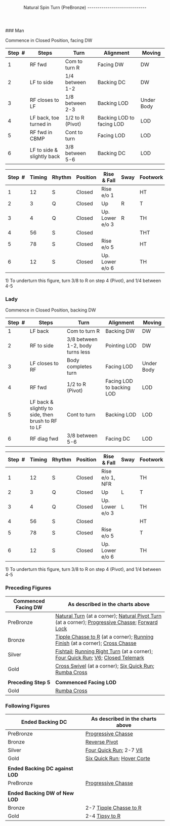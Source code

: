 <header>Natural Spin Turn (PreBronze)
-----------------------------

 </header>### Man

Commence in Closed Position, facing DW

 | **Step<span style="color:white">\_</span>\#** | **Steps** | **Turn** | **Alignment** | **Moving** |
|---|---|---|---|---|
| 1 | RF fwd | Com to turn R | Facing DW | DW |
| 2 | LF to side | 1/4 between 1-2 | Backing DC | DW |
| 3 | RF closes to LF | 1/8 between 2-3 | Backing LOD | Under Body |
| 4 | LF back, toe turned in | 1/2 to R (Pivot) | Backing LOD to facing LOD | LOD |
| 5 | RF fwd in CBMP | Cont to turn | Facing LOD | LOD |
| 6 | LF to side &amp; slightly back | 3/8 between 5-6 | Backing DC | LOD |

 | **Step<span style="color:white">\_</span>\#** | **Timing** | **Rhythm** | **Position** | **Rise &amp; Fall** | **Sway** | **Footwork** |
|---|---|---|---|---|---|---|
| 1 | 12 | S | Closed | Rise e/o 1 |  | HT |
| 2 | 3 | Q | Closed | Up | R | T |
| 3 | 4 | Q | Closed | Up. Lower e/o 3 | R | TH |
| 4 | 56 | S | Closed |  |  | THT |
| 5 | 78 | S | Closed | Rise e/o 5 |  | HT |
| 6 | 12 | S | Closed | Up. Lower e/o 6 |  | TH |

1\) To underturn this figure, turn 3/8 to R on step 4 (Pivot), and 1/4 between 4-5

### Lady

Commence in Closed Position, backing DW

 | **Step<span style="color:white">\_</span>\#** | **Steps** | **Turn** | **Alignment** | **Moving** |
|---|---|---|---|---|
| 1 | LF back | Com to turn R | Backing DW | DW |
| 2 | RF to side | 3/8 between 1-2, body turns less | Pointing LOD | DW |
| 3 | LF closes to RF | Body completes turn | Facing LOD | Under Body |
| 4 | RF fwd | 1/2 to R (Pivot) | Facing LOD to backing LOD | LOD |
| 5 | LF back &amp; slightly to side, then brush to RF to LF | Cont to turn | Backing LOD | LOD |
| 6 | RF diag fwd | 3/8 between 5-6 | Facing DC | LOD |

 | **Step<span style="color:white">\_</span>\#** | **Timing** | **Rhythm** | **Position** | **Rise &amp; Fall** | **Sway** | **Footwork** |
|---|---|---|---|---|---|---|
| 1 | 12 | S | Closed | Rise e/o 1, NFR |  | TH |
| 2 | 3 | Q | Closed | Up | L | T |
| 3 | 4 | Q | Closed | Up. Lower e/o 3 | L | TH |
| 4 | 56 | S | Closed |  |  | HT |
| 5 | 78 | S | Closed | Rise e/o 5 |  | T |
| 6 | 12 | S | Closed | Up. Lower e/o 6 |  | TH |

1\) To underturn this figure, turn 3/8 to R on step 4 (Pivot), and 1/4 between 4-5

### Preceding Figures

 | **Commenced Facing DW** | **As described in the charts above** |
|---|---|
| PreBronze | [Natural Turn](natural_turn.md) (at a corner); [Natural Pivot Turn](pivot_turn.md) (at a corner); [Progressive Chasse](progressive_chasse.md); [Forward Lock](forward_lock.md) |
| Bronze | [Tipple Chasse to R](tipple.md) (at a corner); [Running Finish](running_finish.md) (at a corner); [Cross Chasse](cross_chasse.md) |
| Silver | [Fishtail](fishtail.md); [Running Right Turn](running_right_turn.md) (at a corner); [Four Quick Run](four_quick_run.md); [V6](v6.md); [Closed Telemark](closed_telemark.md) |
| Gold | [Cross Swivel](cross_swivel.md) (at a corner); [Six Quick Run](six_quick_run.md); [Rumba Cross](rumba_cross.md) |
|  |  |
| **Preceding Step 5** | **Commenced Facing LOD** |
| Gold | [Rumba Cross](rumba_cross.md) |

### Following Figures

 | **Ended Backing DC** | **As described in the charts above** |
|---|---|
| PreBronze | [Progressive Chasse](progressive_chasse.md) |
| Bronze | [Reverse Pivot](reverse_pivot.md) |
| Silver | [Four Quick Run](four_quick_run.md); 2-7 [V6](v6.md) |
| Gold | [Six Quick Run](six_quick_run.md); [Hover Corte](hover_corte.md) |
|  |  |
| **Ended Backing DC against LOD** |  |
| PreBronze | [Progressive Chasse](progressive_chasse.md) |
|  |  |
| **Ended Backing DW of New LOD** |  |
| Bronze | 2-7 [Tipple Chasse to R](tipple.md) |
| Gold | 2-4 [Tipsy to R](tipsy_to_R.md) |